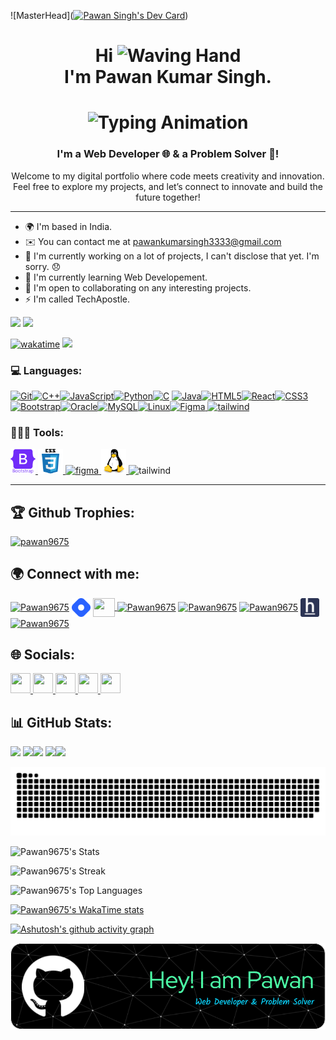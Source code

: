 ![MasterHead](<a href="https://app.daily.dev/pawan9675"><img src="https://api.daily.dev/devcards/v2/7i6rTQrXaJTpASMnREDJa.png?type=wide&r=sbl" width="652" alt="Pawan Singh's Dev Card"/></a>)

<div align="center">
    <h1>
        Hi <img src="https://user-images.githubusercontent.com/18350557/176309783-0785949b-9127-417c-8b55-ab5a4333674e.gif" alt="Waving Hand" width="35"/>  
        <br>
     I'm Pawan Kumar Singh.
    </h1>
</div>


<h1 align="center">
    <img src="https://readme-typing-svg.herokuapp.com/?font=Righteous&size=35&center=true&vCenter=true&width=500&height=70&lines=Nickname?+🤔+I'm+TechApostle.;Welcome+to+my+GitHub+profile!" alt="Typing Animation" />
</h1>

<h3 align="center">
    I'm a Web Developer 🌐 & a Problem Solver 🧩!
</h3>

<p align="center">
    Welcome to my digital portfolio where code meets creativity and innovation.<br>
    Feel free to explore my projects, and let’s connect to innovate and build the future together!
</p>

-------------------------------------------------------------------------------------------------------------------------------------------------------
* 🌍  I'm based in India.
* ✉️  You can contact me at [pawankumarsingh3333@gmail.com](mailto:pawankumarsingh3333@gmail.com)
* 🚀  I'm currently working on a lot of projects, I can't disclose that yet. I'm sorry. 😞
* 🧠  I'm currently learning Web Developement. 
* 🤝  I'm open to collaborating on any interesting projects.
* ⚡  I'm called TechApostle.
  
<a href="https://www.x.com/Pawan9675" target="_blank" rel="noreferrer"><img
src="https://img.shields.io/twitter/follow/Pawan9675?logo=twitter&style=for-the-badge&color=3382ed&labelColor=1c1917"
/></a>
<a href="https://www.linkedin.com/in/pawan-singh-5627a32a5/" target="_blank" rel="noreferrer">
  <img src="https://img.shields.io/badge/Connect-LinkedIn-blue?style=for-the-badge&logo=linkedin&color=0077B5&labelColor=1c1917" />
</a>


[![wakatime](https://wakatime.com/badge/user/018e2ed3-7e15-43c3-9df7-d5e9686e2181.svg)](https://wakatime.com/@018e2ed3-7e15-43c3-9df7-d5e9686e2181)
[![](https://visitcount.itsvg.in/api?id=Pawan9675&label=Profile%20Views&color=0&icon=0&pretty=false)](https://visitcount.itsvg.in)

### 💻 Languages:

<p align="left">
<a href="https://git-scm.com/" target="_blank" rel="noreferrer"><img src="https://raw.githubusercontent.com/danielcranney/readme-generator/main/public/icons/skills/git-colored.svg" width="36" height="36" alt="Git" /></a><a href="https://docs.microsoft.com/en-us/cpp/?view=msvc-170" target="_blank" rel="noreferrer"><img src="https://raw.githubusercontent.com/danielcranney/readme-generator/main/public/icons/skills/cplusplus-colored.svg" width="36" height="36" alt="C++" /></a><a href="https://developer.mozilla.org/en-US/docs/Web/JavaScript" target="_blank" rel="noreferrer"><img src="https://raw.githubusercontent.com/danielcranney/readme-generator/main/public/icons/skills/javascript-colored.svg" width="36" height="36" alt="JavaScript" /></a><a href="https://www.python.org/" target="_blank" rel="noreferrer"><img src="https://raw.githubusercontent.com/danielcranney/readme-generator/main/public/icons/skills/python-colored.svg" width="36" height="36" alt="Python" /></a><a href="https://docs.microsoft.com/en-us/cpp/?view=msvc-170" target="_blank" rel="noreferrer"><img src="https://raw.githubusercontent.com/danielcranney/readme-generator/main/public/icons/skills/c-colored.svg" width="36" height="36" alt="C" /></a> <a href="https://www.oracle.com/java/" target="_blank" rel="noreferrer"><img src="https://raw.githubusercontent.com/danielcranney/readme-generator/main/public/icons/skills/java-colored.svg" width="36" height="36" alt="Java" /></a><a href="https://developer.mozilla.org/en-US/docs/Glossary/HTML5" target="_blank" rel="noreferrer"><img src="https://raw.githubusercontent.com/danielcranney/readme-generator/main/public/icons/skills/html5-colored.svg" width="36" height="36" alt="HTML5" /></a><a href="https://reactjs.org/" target="_blank" rel="noreferrer"><img src="https://raw.githubusercontent.com/danielcranney/readme-generator/main/public/icons/skills/react-colored.svg" width="36" height="36" alt="React" /></a><a href="https://www.w3.org/TR/CSS/#css" target="_blank" rel="noreferrer"><img src="https://raw.githubusercontent.com/danielcranney/readme-generator/main/public/icons/skills/css3-colored.svg" width="36" height="36" alt="CSS3" /></a><a href="https://getbootstrap.com/" target="_blank" rel="noreferrer"><img src="https://raw.githubusercontent.com/danielcranney/readme-generator/main/public/icons/skills/bootstrap-colored.svg" width="36" height="36" alt="Bootstrap" /></a><a href="https://www.oracle.com/uk/index.html" target="_blank" rel="noreferrer"><img src="https://raw.githubusercontent.com/danielcranney/readme-generator/main/public/icons/skills/oracle-colored.svg" width="36" height="36" alt="Oracle" /></a><a href="https://www.mysql.com/" target="_blank" rel="noreferrer"><img src="https://raw.githubusercontent.com/danielcranney/readme-generator/main/public/icons/skills/mysql-colored.svg" width="36" height="36" alt="MySQL" /></a><a href="https://www.linux.org" target="_blank" rel="noreferrer"><img src="https://raw.githubusercontent.com/danielcranney/readme-generator/main/public/icons/skills/linux-colored.svg" width="36" height="36" alt="Linux" /></a><a href="https://www.figma.com/" target="_blank" rel="noreferrer"><img src="https://raw.githubusercontent.com/danielcranney/readme-generator/main/public/icons/skills/figma-colored.svg" width="36" height="36" alt="Figma" /></a><a href="https://tailwindcss.com/" target="_blank" rel="noreferrer"> <img src="https://www.vectorlogo.zone/logos/tailwindcss/tailwindcss-icon.svg" alt="tailwind" width="40" height="40"/> </a>
</p>

### 🧑🏻‍💻 Tools: 


<p align="left"> 
<a href="https://getbootstrap.com" target="_blank" rel="noreferrer"> <img src="https://raw.githubusercontent.com/devicons/devicon/master/icons/bootstrap/bootstrap-plain-wordmark.svg" alt="bootstrap" width="40" height="40"/> </a> <a href="https://www.w3schools.com/css/" target="_blank" rel="noreferrer"> <img src="https://raw.githubusercontent.com/devicons/devicon/master/icons/css3/css3-original-wordmark.svg" alt="css3" width="40" height="40"/> </a> 
<a href="https://www.figma.com/" target="_blank" rel="noreferrer"> <img src="https://www.vectorlogo.zone/logos/figma/figma-icon.svg" alt="figma" width="40" height="40"/> </a>
<a href="https://www.linux.org/" target="_blank" rel="noreferrer"> <img src="https://raw.githubusercontent.com/devicons/devicon/master/icons/linux/linux-original.svg" alt="linux" width="40" height="40"/> </a
<a href="https://tailwindcss.com/" target="_blank" rel="noreferrer"> <img src="https://www.vectorlogo.zone/logos/tailwindcss/tailwindcss-icon.svg" alt="tailwind" width="40" height="40"/> </a> </p>
</p>

-------------


## 🏆 Github Trophies:
<p align="left"> <a href="https://github.com/ryo-ma/github-profile-trophy"><img src="https://github-profile-trophy.vercel.app/?username=pawan9675" alt="pawan9675" /></a> </p>


## 🌍 Connect with me:

<a href="https://codepen.io/Pawan9675" target="_blank"><img align="center" src="https://raw.githubusercontent.com/rahuldkjain/github-profile-readme-generator/master/src/images/icons/Social/codepen.svg" alt="Pawan9675" height="30" width="40" /></a>
<a href="https://hashnode.com/@Pawan9675" target="_blank"><img align="center" src="https://github.com/Jossyboydgenius/Jossyboydgenius/blob/main/Icons/hasnode.png" alt="@Pawan9675" height="30" width="30" /></a>
  <a href="https://www.codechef.com/users/pawan9675" target="_blank" rel="noreferrer">
    <picture>
      <source media="(prefers-color-scheme: dark)" srcset="https://github.com/Jossyboydgenius/Jossyboydgenius/blob/main/Icons/12.png" />
      <source media="(prefers-color-scheme: light)" srcset="https://github.com/Jossyboydgenius/Jossyboydgenius/blob/main/Icons/Codechef.jpeg" />
      <img width="35" height="30" align="center" />
    </picture>
  </a>
<a href="https://www.hackerrank.com/Pawan9675" target="_blank"><img align="center" src="https://raw.githubusercontent.com/rahuldkjain/github-profile-readme-generator/master/src/images/icons/Social/hackerrank.svg" alt="Pawan9675" height="30" width="40" /></a>
<a href="https://codeforces.com/profile/Pawan9675" target="_blank"><img align="center" src="https://raw.githubusercontent.com/rahuldkjain/github-profile-readme-generator/master/src/images/icons/Social/codeforces.svg" alt="Pawan9675" height="30" width="30" /></a>
<a href="https://leetcode.com/u/Pawan9675/" target="_blank"><img align="center" src="https://raw.githubusercontent.com/rahuldkjain/github-profile-readme-generator/master/src/images/icons/Social/leet-code.svg" alt="Pawan9675" height="30" width="30" /></a>
<a href="https://www.hackerearth.com/@Pawan9675/" target="_blank"><img align="center" src="https://github.com/Jossyboydgenius/Jossyboydgenius/blob/main/Icons/hackerearth.png" alt="@Pawan9675" height="30" width="30" /></a>
<a href="https://profiles.topcoder.com/Pawan9675" target="_blank"><img align="center" src="https://raw.githubusercontent.com/rahuldkjain/github-profile-readme-generator/master/src/images/icons/Social/topcoder.svg" alt="Pawan9675" height="30" width="40" /></a>
</p>

## 🌐 Socials:

<a href="https://www.linkedin.com/in/pawan-singh-5627a32a5/" target="_blank" rel="noreferrer">
    <picture>
        <source media="(prefers-color-scheme: dark)" srcset="https://github.com/Jossyboydgenius/Jossyboydgenius/blob/main/Icons/8.png" />
       <source media="(prefers-color-scheme: light)" srcset="https://github.com/Jossyboydgenius/Jossyboydgenius/blob/main/Icons/Linkedin.png" />
        <img width="32" height="32" />
    </picture>
</a>
<a href="https://codepen.io/Pawan9675" target="_blank" rel="noreferrer"> <picture> <source media="(prefers-color-scheme: dark)" srcset="https://raw.githubusercontent.com/danielcranney/readme-generator/main/public/icons/socials/codepen-dark.svg" /> <source media="(prefers-color-scheme: light)" srcset="https://raw.githubusercontent.com/danielcranney/readme-generator/main/public/icons/socials/codepen.svg" /> <img src="https://raw.githubusercontent.com/danielcranney/readme-generator/main/public/icons/socials/codepen.svg" width="32" height="32" /> </picture> </a>  <a href="https://github.com/Pawan9675" target="_blank" rel="noreferrer"> <picture> <source media="(prefers-color-scheme: dark)" srcset="https://raw.githubusercontent.com/danielcranney/readme-generator/main/public/icons/socials/github-dark.svg" /> <source media="(prefers-color-scheme: light)" srcset="https://raw.githubusercontent.com/danielcranney/readme-generator/main/public/icons/socials/github.svg" /> 
  <img src="https://raw.githubusercontent.com/danielcranney/readme-generator/main/public/icons/socials/github.svg" width="32" height="32" /> </picture> </a> <a href="https://x.com/Pawan9675" target="_blank" rel="noreferrer"> <picture> <source media="(prefers-color-scheme: dark)" srcset="https://raw.githubusercontent.com/danielcranney/readme-generator/main/public/icons/socials/twitter-dark.svg" /> <source media="(prefers-color-scheme: light)" srcset="https://raw.githubusercontent.com/danielcranney/readme-generator/main/public/icons/socials/twitter.svg" /> <img src="https://raw.githubusercontent.com/danielcranney/readme-generator/main/public/icons/socials/twitter.svg" width="32" height="32" /> </picture> </a> 
<a href="https://medium.com/@Pawan9675" target="_blank" rel="noreferrer"> <picture> <source media="(prefers-color-scheme: dark)" srcset="https://github.com/Jossyboydgenius/Jossyboydgenius/blob/main/Icons/11.png" /> <source media="(prefers-color-scheme: light)" srcset="https://github.com/Jossyboydgenius/Jossyboydgenius/blob/main/Icons/2.png" /> <img width="32" height="32" /> </picture> </a>



## 📊 GitHub Stats:

![](http://github-profile-summary-cards.vercel.app/api/cards/profile-details?username=Pawan9675&theme=github_dark)
![](http://github-profile-summary-cards.vercel.app/api/cards/repos-per-language?username=Pawan9675&theme=github_dark)![](http://github-profile-summary-cards.vercel.app/api/cards/most-commit-language?username=Pawan9675&theme=github_dark)
![](http://github-profile-summary-cards.vercel.app/api/cards/stats?username=Pawan9675&theme=github_dark)![](http://github-profile-summary-cards.vercel.app/api/cards/productive-time?username=Pawan9675&theme=github_dark&utcOffset=8)


<picture>
  <source
    media="(prefers-color-scheme: dark)"
    srcset="https://raw.githubusercontent.com/platane/snk/output/github-contribution-grid-snake-dark.svg"
  />
  <source
    media="(prefers-color-scheme: light)"
    srcset="https://raw.githubusercontent.com/platane/snk/output/github-contribution-grid-snake.svg"
  />
  <img
    alt="github contribution grid snake animation"
    src="https://raw.githubusercontent.com/platane/snk/output/github-contribution-grid-snake.svg"
  />
</picture>

![Pawan9675's Stats](https://github-readme-stats.vercel.app/api?username=Pawan9675&theme=github_dark&show_icons=true&hide_border=false&count_private=true)

![Pawan9675's Streak](https://github-readme-streak-stats.herokuapp.com/?user=Pawan9675&theme=github_dark&hide_border=false)

![Pawan9675's Top Languages](https://github-readme-stats.vercel.app/api/top-langs/?username=Pawan9675&theme=github_dark&layout=pie&show_icons=true&hide_border=false)

[![Pawan9675's WakaTime stats](https://github-readme-stats.vercel.app/api/wakatime?username=Pawan9675&layout=compact&theme=github_dark&hide_border=false)](https://github.com/anuraghazra/github-readme-stats)

[![Ashutosh's github activity graph](https://github-readme-activity-graph.vercel.app/graph?username=Pawan9675&theme=github-compact)](https://github.com/ashutosh00710/github-readme-activity-graph)
                     

![Banner1](https://github.com/Pawan9675/Pawan9675/blob/main/Banner.png)

